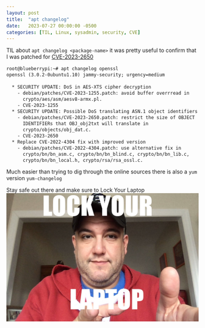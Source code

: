 ```yaml
---
layout: post
title:  "apt changelog"
date:   2023-07-27 00:00:00 -0500
categories: [TIL, Linux, sysadmin, security, CVE]
---
```


TIL about `apt changelog <package-name>` it was pretty useful to confirm that I was patched for [CVE-2023-2650](https://nvd.nist.gov/vuln/detail/CVE-2023-2650)

```
root@blueberrypi:~# apt changelog openssl
openssl (3.0.2-0ubuntu1.10) jammy-security; urgency=medium

  * SECURITY UPDATE: DoS in AES-XTS cipher decryption
    - debian/patches/CVE-2023-1255.patch: avoid buffer overrread in
      crypto/aes/asm/aesv8-armx.pl.
    - CVE-2023-1255
  * SECURITY UPDATE: Possible DoS translating ASN.1 object identifiers
    - debian/patches/CVE-2023-2650.patch: restrict the size of OBJECT
      IDENTIFIERs that OBJ_obj2txt will translate in
      crypto/objects/obj_dat.c.
    - CVE-2023-2650
  * Replace CVE-2022-4304 fix with improved version
    - debian/patches/CVE-2022-4304.patch: use alternative fix in
      crypto/bn/bn_asm.c, crypto/bn/bn_blind.c, crypto/bn/bn_lib.c,
      crypto/bn/bn_local.h, crypto/rsa/rsa_ossl.c.
```

Much easier than trying to dig through the online sources there is also a `yum` version `yum-changelog`

Stay safe out there and make sure to Lock Your Laptop
![Lock Your Laptop](/images/lock.jpeg)